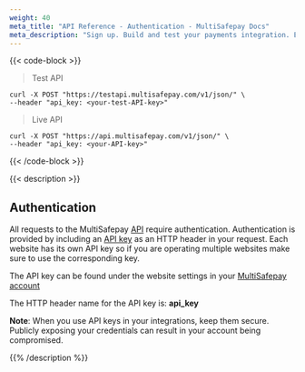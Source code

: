```yaml
---
weight: 40
meta_title: "API Reference - Authentication - MultiSafepay Docs"
meta_description: "Sign up. Build and test your payments integration. Explore our products and services. Use our API Reference, SDKs, and wrappers. Get support."
---
```

{{< code-block >}}

> Test API

``` shell
curl -X POST "https://testapi.multisafepay.com/v1/json/" \
--header "api_key: <your-test-API-key>"
```

> Live API

``` shell
curl -X POST "https://api.multisafepay.com/v1/json/" \
--header "api_key: <your-API-key>"
```

{{< /code-block >}}

{{< description >}}
## Authentication

All requests to the MultiSafepay [API](/faq/general/multisafepay-glossary/#api) require authentication. Authentication is provided by including an [API key](/faq/general/multisafepay-glossary/#api-key) as an HTTP header in your request. Each website has its own API key so if you are operating multiple websites make sure to use the corresponding key. 

The API key can be found under the website settings in your [MultiSafepay account](/getting-started/multisafepay-glossary/#multisafepay-accocunt)

The HTTP header name for the API key is: **api_key**

**Note**: When you use API keys in your integrations, keep them secure. Publicly exposing your credentials can result in your account being compromised.

{{% /description %}}